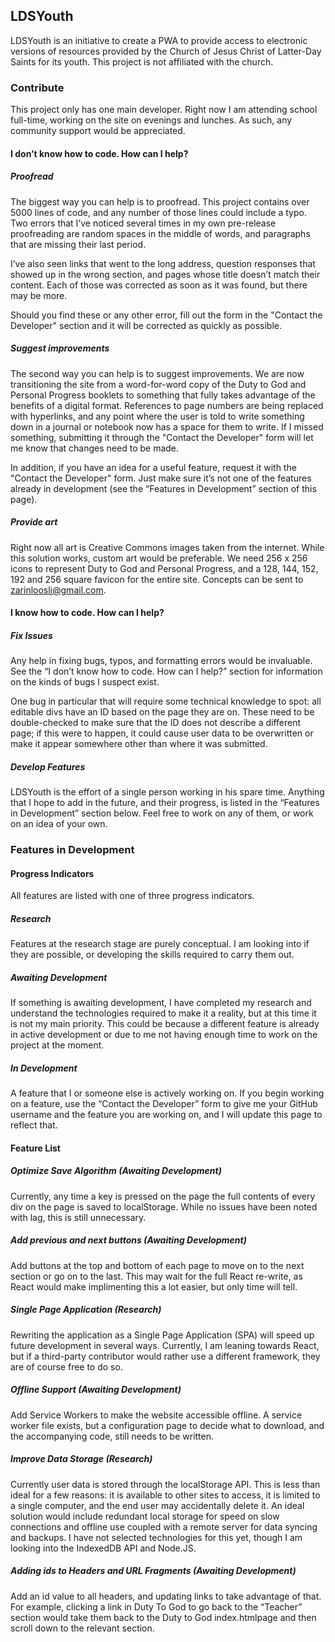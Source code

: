 ## LDSYouth

LDSYouth is an initiative to create a PWA to provide access to electronic versions of resources provided by the Church of Jesus Christ of Latter-Day Saints for its youth. This project is not affiliated with the church.

### Contribute

This project only has one main developer. Right now I am attending school full-time, working on the site on evenings and lunches. As such, any community support would be appreciated.

#### I don’t know how to code. How can I help?

##### Proofread

The biggest way you can help is to proofread. This project contains over 5000 lines of code, and any number of those lines could include a typo. Two errors that I’ve noticed several times in my own pre-release proofreading are random spaces in the middle of words, and paragraphs that are missing their last period.

  

I’ve also seen links that went to the long address, question responses that showed up in the wrong section, and pages whose title doesn’t match their content. Each of those was corrected as soon as it was found, but there may be more.

  

Should you find these or any other error, fill out the form in the "Contact the Developer" section and it will be corrected as quickly as possible.

  

##### Suggest improvements

The second way you can help is to suggest improvements. We are now transitioning the site from a word-for-word copy of the Duty to God and Personal Progress booklets to something that fully takes advantage of the benefits of a digital format. References to page numbers are being replaced with hyperlinks, and any point where the user is told to write something down in a journal or notebook now has a space for them to write. If I missed something, submitting it through the "Contact the Developer" form will let me know that changes need to be made.

  

In addition, if you have an idea for a useful feature, request it with the "Contact the Developer" form. Just make sure it’s not one of the features already in development (see the “Features in Development” section of this page).

##### Provide art

Right now all art is Creative Commons images taken from the internet. While this solution works, custom art would be preferable. We need 256 x 256 icons to represent Duty to God and Personal Progress, and a 128, 144, 152, 192 and 256 square favicon for the entire site. Concepts can be sent to [zarinloosli@gmail.com](mailto:zarinloosli@gmail.com).

#### I know how to code. How can I help?

##### Fix Issues

Any help in fixing bugs, typos, and formatting errors would be invaluable. See the “I don’t know how to code. How can I help?” section for information on the kinds of bugs I suspect exist.

  

One bug in particular that will require some technical knowledge to spot: all editable divs have an ID based on the page they are on. These need to be double-checked to make sure that the ID does not describe a different page; if this were to happen, it could cause user data to be overwritten or make it appear somewhere other than where it was submitted.

##### Develop Features

LDSYouth is the effort of a single person working in his spare time. Anything that I hope to add in the future, and their progress, is listed in the “Features in Development” section below. Feel free to work on any of them, or work on an idea of your own.

  

### Features in Development

#### Progress Indicators

All features are listed with one of three progress indicators. 

##### Research

Features at the research stage are purely conceptual. I am looking into if they are possible, or developing the skills required to carry them out.

##### Awaiting Development

If something is awaiting development, I have completed my research and understand the technologies required to make it a reality, but at this time it is not my main priority. This could be because a different feature is already in active development or due to me not having enough time to work on the project at the moment.

##### In Development

A feature that I or someone else is actively working on. If you begin working on a feature, use the “Contact the Developer” form to give me your GitHub username and the feature you are working on, and I will update this page to reflect that.

#### Feature List

##### Optimize Save Algorithm (Awaiting Development)

Currently, any time a key is pressed on the page the full contents of every div on the page is saved to localStorage. While no issues have been noted with lag, this is still unnecessary.

##### Add previous and next buttons (Awaiting Development)

Add buttons at the top and bottom of each page to move on to the next section or go on to the last. This may wait for the full React re-write, as React would make implimenting this a lot easier, but only time will tell.

##### Single Page Application (Research)

Rewriting the application as a Single Page Application (SPA) will speed up future development in several ways. Currently, I am leaning towards React, but if a third-party contributor would rather use a different framework, they are of course free to do so.

##### Offline Support (Awaiting Development)

Add Service Workers to make the website accessible offline. A service worker file exists, but a configuration page to decide what to download, and the accompanying code, still needs to be written.

##### Improve Data Storage (Research)

Currently user data is stored through the localStorage API. This is less than ideal for a few reasons: it is available to other sites to access, it is limited to a single computer, and the end user may accidentally delete it. An ideal solution would include redundant local storage for speed on slow connections and offline use coupled with a remote server for data syncing and backups. I have not selected technologies for this yet, though I am looking into the IndexedDB API and Node.JS.

##### Adding ids to Headers and URL Fragments (Awaiting Development)

Add an id value to all headers, and updating links to take advantage of that. For example, clicking a link in Duty To God to go back to the “Teacher” section would take them back to the Duty to God index.htmlpage and then scroll down to the relevant section.
